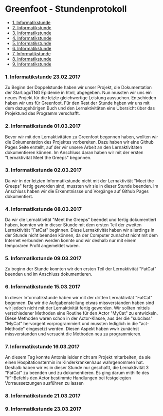 # Greenfoot - Stundenprotokoll

<ul>
<li><a href="#1">1. Informatikstunde</a></li> 
<li><a href="#2">2. Informatikstunde</a></li>
<li><a href="#3">3. Informatikstunde</a></li>
<li><a href="#4">4. Informatikstunde</a></li>
<li><a href="#5">5. Informatikstunde</a></li>
<li><a href="#6">6. Informatikstunde</a></li>
<li><a href="#7">7. Informatikstunde</a></li>
<li><a href="#8">8. Informatikstunde</a></li>
<li><a href="#9">9. Informatikstunde</a></li>
</ul>

<h3>
<a id="1"> <b> 1. Informatikstunde 23.02.2017 </b></a> 
</h3>
<p>Zu Beginn der Doppelstunde haben wir unser Projekt, die Dokumentation der StarLogoTNG Epidemie in html, abgegeben. Nun mussten wir uns ein neues Projekt für die letzte gleichwertige Leistung aussuchen. Entschieden haben wir uns für Greenfoot. Für den Rest der Stunde haben wir uns mit dem dazugehörigen Buch und den Lernaktivitäten eine Übersicht über das Projektund das Programm verschafft. </p>


<h3>
<a id="2"> <b> 2. Informatikstunde 01.03.2017 </b></a> 
</h3> 
<p>Bevor wir mit den Lernaktivitäten zu Greenfoot begonnen haben, wollten wir die Dokumentation des Projektes vorbereiten.
Dazu haben wir eine Github Pages Seite erstellt, auf der wir unsere Arbeit an den Lernaktivitäten dokumentieren können. 
Im Anschluss daran haben wir mit der ersten "Lernaktivität Meet the Greeps" begonnen.</p>

<h3>
<a id="3"> <b> 3. Informatikstunde 02.03.2017 </b></a> 
</h3> 
<p>Da wir in der letzten Informatikstunde nicht mit der Lernaktivität "Meet the Greeps" fertig geworden sind, mussten wir sie in dieser Stunde beenden. Im Anschluss haben wir die Erkenntnissse und Vorgänge auf Github Pages dokumentiert.</p>

<h3>
<a id="4"> <b> 4. Informatikstunde 08.03.2017 </b></a> 
</h3> 
<p>Da wir die Lernaktivität "Meet the Greeps" beendet und fertig dokumentiert haben, konnten wir in dieser Stunde mit dem ersten Teil der zweiten Lernaktivität "FatCat" beginnen. Diese Lernaktivität haben wir allerdings in der Stunde nicht beenden können, da der Computer zunächst nicht mit dem Internet verbunden werden konnte und wir deshalb nur mit einem temporären Profil angemeldet waren. </p>

<h3>
<a id="5"> <b> 5. Informatikstunde 09.03.2017 </b></a> 
</h3> 
<p>Zu beginn der Stunde konnten wir den ersten Teil der Lernaktivität "FatCat" beenden und im Anschluss dokumentieren.</p>

<h3>
<a id="6"> <b> 6. Informatikstunde 15.03.2017 </b></a> 
</h3> 
<p> In dieser Informatikstunde haben wir mit der dritten Lernaktivität "FatCat" begonnen. Da wir die Aufgabenstellung etwas missverstanden haben sind wir jedoch nicht mit der Lernaktivität fertig geworden. Wir sollten mittels verschiedener Methoden eine Routine für den Actor "MyCat" zu entwickeln. Diese Methoden waren schon in der Actor-Klasse, aus der die "subclass" "MyCat" hervorgeht vorprogrammiert und mussten lediglich in die "act-Methode" eingesetzt werden. Diesen Aspekt haben wwir zunächst missverstanden und versucht die Methoden neu zu programmieren.</p>

<h3>
<a id="7"> <b> 7. Informatikstunde 16.03.2017 </b></a> 
</h3> 
<p>An diesem Tag konnte Antonia leider nicht am Projekt mitarbeiten, da sie einen Hospitationstermin im Kinderkrankenhaus wahrgenommen hat. Deshalb haben wir es in dieser Stunde nur geschaftt, die Lernaktivität 3 "FatCat" zu beenden und zu dokumentieren. Es ging darum mithilfe des "if"-Befehls den Actor bestimmte Handlungen bei festgelegten Vorraussetzungen ausführen zu lassen</p>

<h3>
<a id="8"> <b> 8. Informatikstunde 21.03.2017 </b></a> 
</h3> 

<h3>
<a id="9"> <b> 9. Informatikstunde 23.03.2017 </b></a> 
</h3> 
